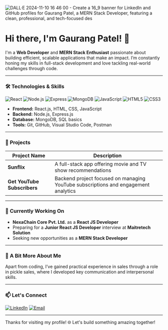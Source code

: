 
![DALL·E 2024-11-10 16 46 00 - Create a 16_9 banner for LinkedIn and GitHub profiles for Gaurang Patel, a MERN Stack Developer, featuring a clean, professional, and tech-focused des](https://github.com/user-attachments/assets/5bc0b9d9-338f-49c6-89ec-f3a67f8ffbe1)


# Hi there, I'm Gaurang Patel! 👋

I'm a **Web Developer** and **MERN Stack Enthusiast** passionate about building efficient, scalable applications that make an impact. I’m constantly honing my skills in full-stack development and love tackling real-world challenges through code.

---

### 🛠️ **Technologies & Skills**

![React](https://img.shields.io/badge/-React-61DAFB?logo=react&logoColor=white&style=flat-square) 
![Node.js](https://img.shields.io/badge/-Node.js-339933?logo=node.js&logoColor=white&style=flat-square) 
![Express](https://img.shields.io/badge/-Express.js-000000?logo=express&logoColor=white&style=flat-square)
![MongoDB](https://img.shields.io/badge/-MongoDB-47A248?logo=mongodb&logoColor=white&style=flat-square)
![JavaScript](https://img.shields.io/badge/-JavaScript-F7DF1E?logo=javascript&logoColor=black&style=flat-square) 
![HTML5](https://img.shields.io/badge/-HTML5-E34F26?logo=html5&logoColor=white&style=flat-square) 
![CSS3](https://img.shields.io/badge/-CSS3-1572B6?logo=css3&logoColor=white&style=flat-square)

- **Frontend:** React.js, HTML, CSS, JavaScript
- **Backend:** Node.js, Express.js
- **Database:** MongoDB, SQL basics
- **Tools:** Git, GitHub, Visual Studio Code, Postman

---

### 🌟 **Projects**

| Project Name                 | Description                                                                          |
|------------------------------|--------------------------------------------------------------------------------------|
| **Sunflix**                  | A full-stack app offering movie and TV show recommendations                          |
| **Get YouTube Subscribers**  | Backend project focused on managing YouTube subscriptions and engagement analytics   |

---

### 🚀 **Currently Working On**

- **NexaChain Core Pvt. Ltd.** as a **React JS Developer**
- Preparing for a **Junior React JS Developer** interview at **Maitretech Solution**
- Seeking new opportunities as a **MERN Stack Developer**

---

### 🌱 **A Bit More About Me**

Apart from coding, I’ve gained practical experience in sales through a role in pickle sales, where I developed key communication and interpersonal skills.

---

### 📫 **Let's Connect**

[![LinkedIn](https://img.shields.io/badge/-LinkedIn-0A66C2?logo=linkedin&logoColor=white&style=for-the-badge)]([https://linkedin.com/in/yourprofile](https://www.linkedin.com/in/gaurang-patel-8164492a3/))
[![Email](https://img.shields.io/badge/-Email-EA4335?logo=gmail&logoColor=white&style=for-the-badge)](mailto:gaurangp69@gmail.com)

---

Thanks for visiting my profile! 🌐 Let's build something amazing together!
